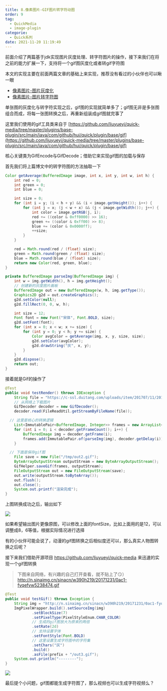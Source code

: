 ```yaml
---
title: 8.像素图片-GIF图片转字符动图
order: 9
tag:
  - QuickMedia
  - image-plugin
categorie: 
  - Quick系列
date: 2021-11-20 11:19:49
---
```



前面介绍了两篇基于jdk实现图片灰度处理、转字符图片的操作，接下来我们在将之前的能力扩展一下，支持将一个gif图灰度化或者转gif字符图

本文的实现主要在前面两篇文章的基础上来实现，推荐没有看过的小伙伴也可以瞅一眼

- [像素图片-图片灰度化](./06.图片灰度化.html)
- [像素图片-图片转字符图](./07.图片转字符图.html)

单张图的灰度化与转字符实现之后，gif图的实现就简单多了；gif图无非是多张图组合而成，将每一张图转换之后，再重新组装成gif图就完事了

这里我们使用的gif工具类来自于 [https://github.com/liuyueyi/quick-media/tree/master/plugins/base-plugin/src/main/java/com/github/hui/quick/plugin/base/gif](https://github.com/liuyueyi/quick-media/tree/master/plugins/base-plugin/src/main/java/com/github/hui/quick/plugin/base/gif)

核心关键类为GifEncode与GifDecode；借助它来实现gif图的加载与保存

首先我们将上篇博文中的转字符图的方法抽取一下

```java
Color getAverage(BufferedImage image, int x, int y, int w, int h) {
    int red = 0;
    int green = 0;
    int blue = 0;

    int size = 0;
    for (int i = y; (i < h + y) && (i < image.getHeight()); i++) {
        for (int j = x; (j < w + x) && (j < image.getWidth()); j++) {
            int color = image.getRGB(j, i);
            red += ((color & 0xff0000) >> 16);
            green += ((color & 0xff00) >> 8);
            blue += (color & 0x0000ff);
            ++size;
        }
    }

    red = Math.round(red / (float) size);
    green = Math.round(green / (float) size);
    blue = Math.round(blue / (float) size);
    return new Color(red, green, blue);
}

private BufferedImage parseImg(BufferedImage img) {
    int w = img.getWidth(), h = img.getHeight();
    // 创建新的灰度图片画板
    BufferedImage out = new BufferedImage(w, h, img.getType());
    Graphics2D g2d = out.createGraphics();
    g2d.setColor(null);
    g2d.fillRect(0, 0, w, h);

    int size = 12;
    Font font = new Font("宋体", Font.BOLD, size);
    g2d.setFont(font);
    for (int x = 0; x < w; x += size) {
        for (int y = 0; y < h; y += size) {
            Color avgColor = getAverage(img, x, y, size, size);
            g2d.setColor(avgColor);
            g2d.drawString("灰", x, y);
        }
    }
    g2d.dispose();
    return out;
}
```

接着就是Gif的操作了

```java
@Test
public void testRender() throws IOException {
    String file = "https://c-ssl.duitang.com/uploads/item/201707/11/20170711194634_nTiK5.thumb.1000_0.gif";
    // 从网络上下载图片
    GifDecoder decoder = new GifDecoder();
    decoder.read(FileReadUtil.getStreamByFileName(file));

  // 这里是核心的转换逻辑
    List<ImmutablePair<BufferedImage, Integer>> frames = new ArrayList<>();
    for (int i = 0; i < decoder.getFrameCount(); i++) {
        BufferedImage img = decoder.getFrame(i);
        frames.add(ImmutablePair.of(parseImg(img), decoder.getDelay(i)));
    }

  // 下面是保存gif图
    File save = new File("/tmp/out2.gif");
    ByteArrayOutputStream outputStream = new ByteArrayOutputStream();
    GifHelper.saveGif(frames, outputStream);
    FileOutputStream out = new FileOutputStream(save);
    out.write(outputStream.toByteArray());
    out.flush();
    out.close();
    System.out.printf("渲染完成");
}
```

上图转换成功之后，输出如下

![](/imgs/211120/00.gif)


如果希望输出图片更像原图，可以修改上面的fontSize，比如上面用的是12，可以调整成8，6等值，根据实际情况进行选择

有的小伙伴可能会说了，动漫的gif图转换之后相似度还可以，那么真实人物图转换之后呢？

接下来我们借助开源项目 https://github.com/liuyueyi/quick-media 来迅速的实现一个gif图转换

> 下图来自网络，有兴趣的自己打开查看，就不贴上了😏）
http://n.sinaimg.cn/sinacn/w390h219/20171231/0ac1-fyqefvw5238474.gif


```java
@Test
public void testGif() throws Exception {
    String img = "http://n.sinaimg.cn/sinacn/w390h219/20171231/0ac1-fyqefvw5238474.gif";
    ImgPixelWrapper.build().setSourceImg(img)
            .setBlockSize(7)
            .setPixelType(PixelStyleEnum.CHAR_COLOR)
            // 生成的gif图放大为原来的两倍
            .setRate(2d)
            // 支持设置字体
            .setFontStyle(Font.BOLD)
            // 这里设置生成字符图中的字符集
            .setChars("灰")
            .build()
            .asFile(prefix + "/out3.gif");
    System.out.println("--------");
}
```

![](/imgs/211120/01.gif)


最后提个小问题，gif图都能生成字符图了，那么视频也可以生成字符视频么？